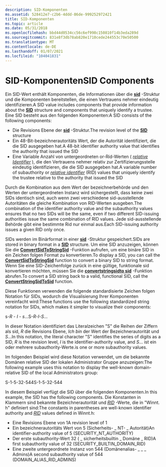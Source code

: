```yaml
---
description: SID-Komponenten
ms.assetid: 528412e7-c2b6-4ddd-86de-999252972421
title: SID-Komponenten
ms.topic: article
ms.date: 05/31/2018
ms.openlocfilehash: bbd44d0534cc56c6ef998c150810f14b3eda289d
ms.sourcegitcommit: 831e8f3db78ab820e1710cede244553c70e50500
ms.translationtype: MT
ms.contentlocale: de-DE
ms.lasthandoff: 01/07/2021
ms.locfileid: "104041831"
---
```

# <a name="sid-components"></a><span data-ttu-id="8920d-103">SID-Komponenten</span><span class="sxs-lookup"><span data-stu-id="8920d-103">SID Components</span></span>

<span data-ttu-id="8920d-104">Ein SID-Wert enthält Komponenten, die Informationen über die [**sid**](/windows/desktop/api/Winnt/ns-winnt-sid) -Struktur und die Komponenten bereitstellen, die einen Vertrauens nehmer eindeutig identifizieren.</span><span class="sxs-lookup"><span data-stu-id="8920d-104">A SID value includes components that provide information about the [**SID**](/windows/desktop/api/Winnt/ns-winnt-sid) structure and components that uniquely identify a trustee.</span></span> <span data-ttu-id="8920d-105">Eine SID besteht aus den folgenden Komponenten:</span><span class="sxs-lookup"><span data-stu-id="8920d-105">A SID consists of the following components:</span></span>

-   <span data-ttu-id="8920d-106">Die Revisions Ebene der [**sid**](/windows/desktop/api/Winnt/ns-winnt-sid) -Struktur.</span><span class="sxs-lookup"><span data-stu-id="8920d-106">The revision level of the [**SID**](/windows/desktop/api/Winnt/ns-winnt-sid) structure</span></span>
-   <span data-ttu-id="8920d-107">Ein 48-Bit-bezeichnerautoritäts Wert, der die Autorität identifiziert, die die SID ausgegeben hat.</span><span class="sxs-lookup"><span data-stu-id="8920d-107">A 48-bit identifier authority value that identifies the authority that issued the SID</span></span>
-   <span data-ttu-id="8920d-108">Eine Variable Anzahl von untergeordneten or-Rid-Werten ( [*relative Identifier*](/windows/desktop/SecGloss/r-gly) ), die den Vertrauens nehmer relativ zur Zertifizierungsstelle eindeutig identifizieren, die die SID ausgegeben hat.</span><span class="sxs-lookup"><span data-stu-id="8920d-108">A variable number of subauthority or [*relative identifier*](/windows/desktop/SecGloss/r-gly) (RID) values that uniquely identify the trustee relative to the authority that issued the SID</span></span>

<span data-ttu-id="8920d-109">Durch die Kombination aus dem Wert der bezeichnerbehörde und den Werten der untergeordneten Instanz wird sichergestellt, dass keine zwei SIDs identisch sind, auch wenn zwei verschiedene sid-ausstellende Autoritäten die gleiche Kombination von RID-Werten ausgeben.</span><span class="sxs-lookup"><span data-stu-id="8920d-109">The combination of the identifier authority value and the subauthority values ensures that no two SIDs will be the same, even if two different SID-issuing authorities issue the same combination of RID values.</span></span> <span data-ttu-id="8920d-110">Jede sid-ausstellende Behörde gibt eine bestimmte Rid nur einmal aus.</span><span class="sxs-lookup"><span data-stu-id="8920d-110">Each SID-issuing authority issues a given RID only once.</span></span>

<span data-ttu-id="8920d-111">SIDs werden im Binärformat in einer [**sid**](/windows/desktop/api/Winnt/ns-winnt-sid) -Struktur gespeichert.</span><span class="sxs-lookup"><span data-stu-id="8920d-111">SIDs are stored in binary format in a [**SID**](/windows/desktop/api/Winnt/ns-winnt-sid) structure.</span></span> <span data-ttu-id="8920d-112">Um eine SID anzuzeigen, können Sie die [**ConvertSidToStringSid**](/windows/desktop/api/Sddl/nf-sddl-convertsidtostringsida) -Funktion aufrufen, um eine binäre SID in ein Zeichen folgen Format zu konvertieren.</span><span class="sxs-lookup"><span data-stu-id="8920d-112">To display a SID, you can call the [**ConvertSidToStringSid**](/windows/desktop/api/Sddl/nf-sddl-convertsidtostringsida) function to convert a binary SID to string format.</span></span> <span data-ttu-id="8920d-113">Wenn Sie eine SID-Zeichenfolge zurück in eine gültige, funktionale sid konvertieren möchten, müssen Sie die [**convertstringsidto sid**](/windows/desktop/api/Sddl/nf-sddl-convertstringsidtosida) -Funktion abrufen.</span><span class="sxs-lookup"><span data-stu-id="8920d-113">To convert a SID string back to a valid, functional SID, call the [**ConvertStringSidToSid**](/windows/desktop/api/Sddl/nf-sddl-convertstringsidtosida) function.</span></span>

<span data-ttu-id="8920d-114">Diese Funktionen verwenden die folgende standardisierte Zeichen folgen Notation für SIDs, wodurch die Visualisierung Ihrer Komponenten vereinfacht wird:</span><span class="sxs-lookup"><span data-stu-id="8920d-114">These functions use the following standardized string notation for SIDs, which makes it simpler to visualize their components:</span></span>

<span data-ttu-id="8920d-115">s-*R* - *I* - *s*...</span><span class="sxs-lookup"><span data-stu-id="8920d-115">S-*R*-*I*-*S*…</span></span>

<span data-ttu-id="8920d-116">In dieser Notation identifiziert das Literalzeichen "S" die Reihen der Ziffern als sid, *R* die Revisions Ebene, *Ich bin* der Wert der Bezeichnerautorität und *S*...</span><span class="sxs-lookup"><span data-stu-id="8920d-116">In this notation, the literal character "S" identifies the series of digits as a SID, *R* is the revision level, *I* is the identifier-authority value, and *S*…</span></span> <span data-ttu-id="8920d-117">ist ein oder mehrere subauthority-Werte.</span><span class="sxs-lookup"><span data-stu-id="8920d-117">is one or more subauthority values.</span></span>

<span data-ttu-id="8920d-118">Im folgenden Beispiel wird diese Notation verwendet, um die bekannte Domänen relative SID der lokalen Administrator Gruppe anzuzeigen:</span><span class="sxs-lookup"><span data-stu-id="8920d-118">The following example uses this notation to display the well-known domain-relative SID of the local Administrators group:</span></span>

<span data-ttu-id="8920d-119">S-1-5-32-544</span><span class="sxs-lookup"><span data-stu-id="8920d-119">S-1-5-32-544</span></span>

<span data-ttu-id="8920d-120">In diesem Beispiel verfügt die SID über die folgenden Komponenten.</span><span class="sxs-lookup"><span data-stu-id="8920d-120">In this example, the SID has the following components.</span></span> <span data-ttu-id="8920d-121">Die Konstanten in Klammern sind bekannte Bezeichnerautorität und [*RID*](/windows/desktop/SecGloss/r-gly) -Werte, die in "Winnt. h" definiert sind:</span><span class="sxs-lookup"><span data-stu-id="8920d-121">The constants in parentheses are well-known identifier authority and [*RID*](/windows/desktop/SecGloss/r-gly) values defined in Winnt.h:</span></span>

-   <span data-ttu-id="8920d-122">Eine Revisions Ebene von 1</span><span class="sxs-lookup"><span data-stu-id="8920d-122">A revision level of 1</span></span>
-   <span data-ttu-id="8920d-123">Ein bezeichnerautoritäts Wert von 5 (Sicherheits- \_ NT- \_ Autorität)</span><span class="sxs-lookup"><span data-stu-id="8920d-123">An identifier-authority value of 5 (SECURITY\_NT\_AUTHORITY)</span></span>
-   <span data-ttu-id="8920d-124">Der erste subauthority-Wert 32 ( \_ sicherheitsbuiltin \_ Domäne \_ RID)</span><span class="sxs-lookup"><span data-stu-id="8920d-124">A first subauthority value of 32 (SECURITY\_BUILTIN\_DOMAIN\_RID)</span></span>
-   <span data-ttu-id="8920d-125">Eine zweite untergeordnete Instanz von 544 (Domänenalias- \_ \_ \_ Admins)</span><span class="sxs-lookup"><span data-stu-id="8920d-125">A second subauthority value of 544 (DOMAIN\_ALIAS\_RID\_ADMINS)</span></span>

 

 

